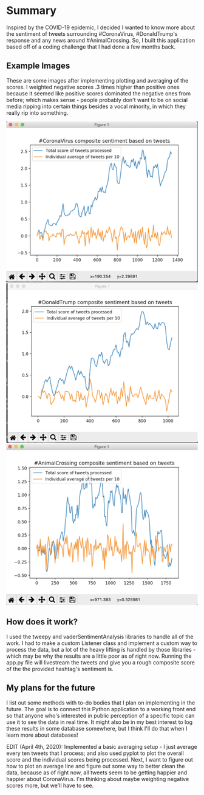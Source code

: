 # Summary
Inspired by the COVID-19 epidemic, I decided I wanted to know more about the sentiment of tweets surrounding #CoronaVirus, #DonaldTrump's
response and any news around #AnimalCrossing. So, I built this application based off of a coding challenge that I had done a few months
back.

## Example Images 
These are some images after implementing plotting and averaging of the scores. I weighted negative scores .3 times higher than positive ones because it seemed like positive scores dominated the negative ones from before; which makes sense - people probably don't want to be on social media ripping into certain things besides a vocal minority, in which they really rip into something. 

![Application run on CoronaVirus](https://github.com/JimmyMinhLee/TweetSentimentAnalysis/blob/master/%23CoronaVirus04042020.png)
![Application run on DonaldTrump](https://github.com/JimmyMinhLee/TweetSentimentAnalysis/blob/master/%23DonaldTrump04042020.png)
![Application run on AnimalCrossing](https://github.com/JimmyMinhLee/TweetSentimentAnalysis/blob/master/%23AnimalCrossing04042020.png)


## How does it work?
I used the tweepy and vaderSentimentAnalysis libraries to handle all of the work. I had to make a custom Listener class and implement a
custom way to process the data, but a lot of the heavy lifting is handled by those libraries - which may be why the results are a little poor
as of right now. Running the app.py file will livestream the tweets and give you a rough composite score of the the provided hashtag's sentiment is.

## My plans for the future
I list out some methods with to-do bodies that I plan on implementing in the future. The goal is to connect this Python application to a working front
end so that anyone who's interested in public perception of a specific topic can use it to see the data in real time. It might also be
in my best interest to log these results in some database somewhere, but I think I'll do that when I learn more about databases!

EDIT (April 4th, 2020): Implemented a basic averaging setup - I just average every ten tweets that I process; and also used pyplot to plot the overall score and the individual scores being processed. Next, I want to figure out how to plot an average line and figure out some way to better clean the data, because as of right now, all tweets seem to be getting happier and happier about CoronaVirus. I'm thinking about maybe weighting negative scores more, but we'll have to see.
